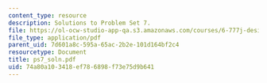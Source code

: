 ```yaml
---
content_type: resource
description: Solutions to Problem Set 7.
file: https://ol-ocw-studio-app-qa.s3.amazonaws.com/courses/6-777j-design-and-fabrication-of-microelectromechanical-devices-spring-2007/74a80a103418ef786898f73e75d9b641_ps7_soln.pdf
file_type: application/pdf
parent_uid: 7d601a8c-595a-65ac-2b2e-101d164bf2c4
resourcetype: Document
title: ps7_soln.pdf
uid: 74a80a10-3418-ef78-6898-f73e75d9b641
---
```

